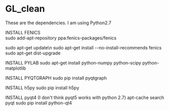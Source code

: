 # GL_clean

These are the dependencies.  I am using Python2.7

  INSTALL FENICS	
sudo add-apt-repository ppa:fenics-packages/fenics

  sudo apt-get update\n
  sudo apt-get install --no-install-recommends fenics
  sudo apt-get dist-upgrade

  INSTALL PYLAB
sudo apt-get install python-numpy python-scipy python-matplotlib

  INSTALL PYQTGRAPH
sudo pip install pyqtgraph

  INSTALL h5py
sudo pip install h5py

  INSTALL pyqt4  (I don't think pyqt5 works with python 2.7)
apt-cache search pyqt
sudo pip install python-qt4

